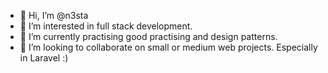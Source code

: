 - 👋 Hi, I’m @n3sta
- 👀 I’m interested in full stack development.
- 🌱 I’m currently practising good practising and design patterns.
- 💞️ I’m looking to collaborate on small or medium web projects. Especially in Laravel :) 

<!---
n3sta/n3sta is a ✨ special ✨ repository because its `README.md` (this file) appears on your GitHub profile.
You can click the Preview link to take a look at your changes.
--->
